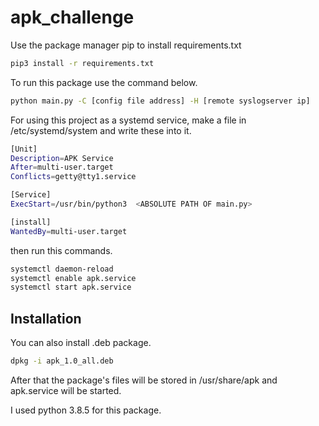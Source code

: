 # apk_challenge

Use the package manager pip to install requirements.txt

```bash
pip3 install -r requirements.txt
```

To run this package use the command below.

```bash
python main.py -C [config file address] -H [remote syslogserver ip]
```

For using this project as a systemd service, make a file in /etc/systemd/system and write these into it.

```bash
[Unit]
Description=APK Service
After=multi-user.target
Conflicts=getty@tty1.service

[Service]
ExecStart=/usr/bin/python3  <ABSOLUTE PATH OF main.py>

[install]
WantedBy=multi-user.target
```
then run this commands.

```bash
systemctl daemon-reload
systemctl enable apk.service
systemctl start apk.service
```

## Installation
You can also install .deb package.
 ```bash
 dpkg -i apk_1.0_all.deb
 ```
After that the package's files will be stored in /usr/share/apk
and apk.service will be started.

I used python 3.8.5 for this package.
